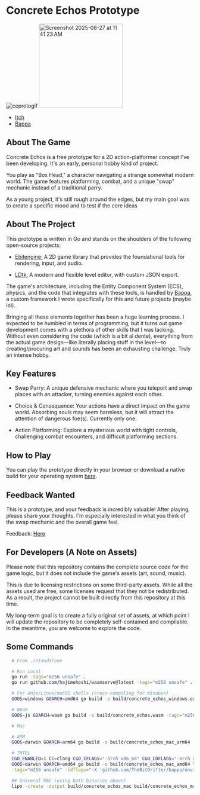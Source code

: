 # Concrete Echos Prototype

![ceprotogif](https://github.com/user-attachments/assets/1016de2e-9f92-4f69-b5e4-d996a419db94)
<img width="" height="225" alt="Screenshot 2025-08-27 at 11 41 23 AM" src="https://github.com/user-attachments/assets/ed46659e-5260-45c8-851a-819e6c729e5a" />

- [Itch](https://thebitdrifter.itch.io/concrete-echos)
- [Bappa](https://bappa.net/examples/templates/concrete_echoes-prototype/)

## About The Game

Concrete Echos is a free prototype for a 2D action-platformer concept I've been developing. It's an early, personal hobby kind of project.

You play as "Box Head," a character navigating a strange somewhat modern world. The game features platforming, combat, and a unique "swap" mechanic instead of a traditional parry.

As a young project, it's still rough around the edges, but my main goal was to create a specific mood and to test if the core ideas

## About The Project

This prototype is written in Go and stands on the shoulders of the following open-source projects:

- [Ebitengine:](https://ebitengine.org/) A 2D game library that provides the foundational tools for rendering, input, and audio.

- [LDtk:](https://ldtk.io/) A modern and flexible level editor, with custom JSON export.

The game's architecture, including the Entity Component System (ECS), physics, and the code that integrates with these tools, is handled by [Bappa](https://bappa.net/), a custom framework I wrote specifically for this and future projects (maybe lol).

Bringing all these elements together has been a huge learning process. I expected to be humbled in terms of programming, but it turns out game development comes with a plethora of other skills that I was lacking. Without even considering the code (which is a bit al dente), everything from the actual game design—like literally placing stuff in the level—to creating/procuring art and sounds has been an exhausting challenge. Truly an intense hobby.

## Key Features

- Swap Parry: A unique defensive mechanic where you teleport and swap places with an attacker, turning enemies against each other.

- Choice & Consequence: Your actions have a direct impact on the game world. Absorbing souls may seem harmless, but it will attract the attention of dangerous foe(s). Currently only one.

- Action Platforming: Explore a mysterious world with tight controls, challenging combat encounters, and difficult platforming sections.

## How to Play

You can play the prototype directly in your browser or download a native build for your operating system [here](https://thebitdrifter.itch.io/concrete-echos).

## Feedback Wanted

This is a prototype, and your feedback is incredibly valuable! After playing, please share your thoughts. I'm especially interested in what you think of the swap mechanic and the overall game feel.

Feedback: [Here](https://thebitdrifter.itch.io/concrete-echos/community)


## For Developers (A Note on Assets)

Please note that this repository contains the complete source code for the game logic, but it does not include the game's assets (art, sound, music).

This is due to licensing restrictions on some third-party assets. While all the assets used are free, some licenses request that they not be redistributed. As a result, the project cannot be built directly from this repository at this time.

My long-term goal is to create a fully original set of assets, at which point I will update the repository to be completely self-contained and compilable. In the meantime, you are welcome to explore the code.

## Some Commands

```bash
  # From ./standalone

  # Run Local
  go run -tags="m256 unsafe" .
  go run github.com/hajimehoshi/wasmserve@latest -tags="m256 unsafe" .

  # For Unix/Linux/macOS shells (cross-compiling for Windows)
  GOOS=windows GOARCH=amd64 go build -o build/concrete_echos_windows.exe -tags="m256 unsafe" -ldflags="-X 'github.com/TheBitDrifter/bappa/environment.Environment=production'" .

  # WASM
  GOOS=js GOARCH=wasm go build -o build/concrete_echos.wasm -tags="m256 unsafe" -ldflags="-X 'github.com/TheBitDrifter/bappa/environment.Environment=production'" .

  # Mac

  # ARM
  GOOS=darwin GOARCH=arm64 go build -o build/concrete_echos_mac_arm64 -tags="m256 unsafe" -ldflags="-X 'github.com/TheBitDrifter/bappa/environment.Environment=production'" .

  # INTEL
  CGO_ENABLED=1 CC=clang CGO_CFLAGS="-arch x86_64" CGO_LDFLAGS="-arch x86_64" \
  GOOS=darwin GOARCH=amd64 go build -o build/concrete_echos_mac_amd64 \
  -tags="m256 unsafe" -ldflags="-X 'github.com/TheBitDrifter/bappa/environment.Environment=production'" .

  ## Univeral MAC (using both binaries above)
  lipo -create -output build/concrete_echos_mac build/concrete_echos_mac_arm64 build/concrete_echos_mac_amd64
```

